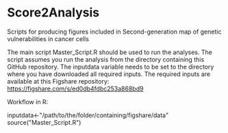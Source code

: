 # Score2Analysis
Scripts for producing figures included in Second-generation map of genetic vulnerabilities in cancer cells

The main script Master_Script.R should be used to run the analyses. The script assumes you run the analysis from the directory
containing this GitHub repository. The inputdata variable needs to be set to the directory where you have downloaded all
required inputs. The required inputs are available at this Figshare repository: https://figshare.com/s/ed0db4fdbc253a868bd9

Workflow in R:

inputdata<-"/path/to/the/folder/containing/figshare/data"
source("Master_Script.R")
